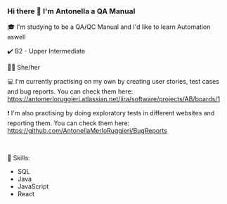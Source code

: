 ### Hi there 👋 I'm Antonella a QA Manual

<!--
**AntonellaMerloRuggieri/AntonellaMerloRuggieri** is a ✨ _special_ ✨ repository because its `README.md` (this file) appears on your GitHub profile.

-->

🎓 I'm studying to be a QA/QC Manual and I'd like to learn Automation aswell

✔️󠁧󠁢󠁥󠁮󠁧󠁿 B2 - Upper Intermediate

👩🏻‍ She/her

💻 I'm currently practising on my own by creating user stories, test cases and bug reports. You can check them here: https://antomerloruggieri.atlassian.net/jira/software/projects/AB/boards/1

❗ I'm also practising by doing exploratory tests in different websites and reporting them. You can check them here:
https://github.com/AntonellaMerloRuggieri/BugReports

<br>

📝 Skills:
- SQL
- Java
- JavaScript
- React

